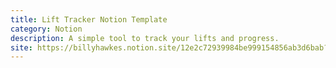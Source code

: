 ```yaml
---
title: Lift Tracker Notion Template
category: Notion
description: A simple tool to track your lifts and progress.
site: https://billyhawkes.notion.site/12e2c72939984be999154856ab3d6bab?v=9c2814468c0147379dde925ad1f2ce5f&pvs=4
---
```

